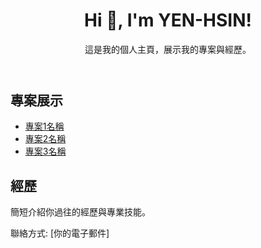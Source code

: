 <html lang="zh-TW">
<body>
    <header>
        <h1>Hi 👋, I'm YEN-HSIN!</h1>
        <p>這是我的個人主頁，展示我的專案與經歷。</p>
    </header>
    <section>
        <h2>專案展示</h2>
        <ul>
            <li><a href="專案1的GitHub連結">專案1名稱</a></li>
            <li><a href="專案2的GitHub連結">專案2名稱</a></li>
            <li><a href="專案3的GitHub連結">專案3名稱</a></li>
        </ul>
    </section>
    <section>
        <h2>經歷</h2>
        <p>簡短介紹你過往的經歷與專業技能。</p>
    </section>
    <footer>
        <p>聯絡方式: [你的電子郵件]</p>
    </footer>
</body>
</html>
